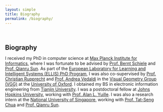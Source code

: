 ```yaml
---
layout: simple
title: Biography
permalink: /biography/
---
```


<h1 id="biography"></h1>

<h2 style="margin: 60px 0px 10px;">Biography</h2>


I received my PhD in computer science at [Max Planck Institute for Informatics](https://www.mpi-inf.mpg.de/), where I was fortunate to be advised by [Prof. Bernt Schiele](https://people.mpi-inf.mpg.de/~schiele/) and [Prof. Qianru Sun](https://qianrusun.com/). As part of the [European Laboratory for Learning and Intelligent Systems (ELLIS) PhD Program](https://ellis.eu/phd-postdoc), I was also co-supervised by [Prof. Christian Rupprecht](https://chrirupp.github.io/) and [Prof. Andrea Vedaldi](https://www.robots.ox.ac.uk/~vedaldi/) in the [Visual Geometry Group (VGG)](https://www.robots.ox.ac.uk/~vgg/) at the [University of Oxford](https://www.ox.ac.uk/). I obtained my BS in electronic information engineering from [Tianjin University](http://www.tju.edu.cn/english/index.htm). I was a postdoctoral fellow at [Johns Hopkins University](https://cs.jhu.edu), working with [Prof. Alan L. Yuille](https://www.cs.jhu.edu/~ayuille/). I was also a research intern at the [National University of Singapore](https://www.comp.nus.edu.sg/), working with [Prof. Tat-Seng Chua](https://www.chuatatseng.com/) and [Prof. Qianru Sun](https://qianrusun.com/).
